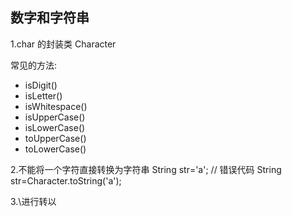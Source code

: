 

## 数字和字符串  


1.char 的封装类 Character

常见的方法:

- isDigit()
- isLetter()
- isWhitespace()
- isUpperCase()
- isLowerCase()
- toUpperCase()
- toLowerCase()

2.不能将一个字符直接转换为字符串
String str='a';  // 错误代码
String str=Character.toString('a');

3.\进行转以

